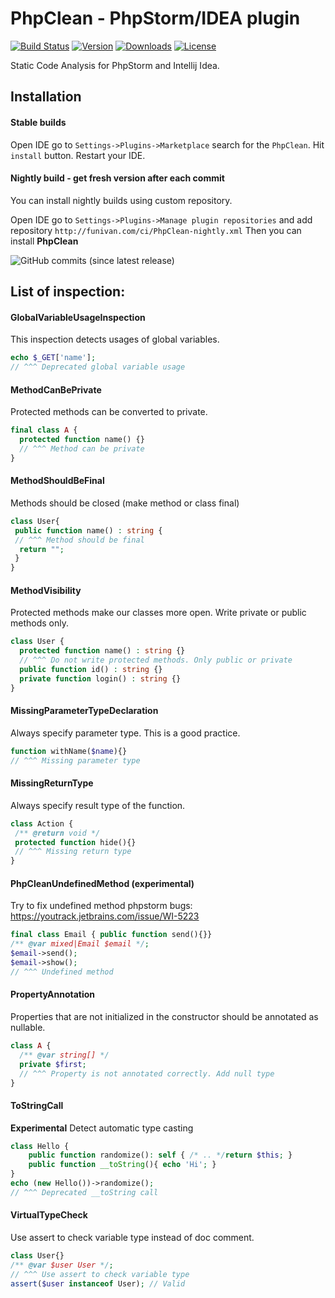 # PhpClean - PhpStorm/IDEA plugin  

[![Build Status](https://img.shields.io/travis/com/funivan/PhpClean.svg?style=flat-square)](https://travis-ci.com/funivan/PhpClean)
[![Version](https://img.shields.io/jetbrains/plugin/v/11272.svg?style=flat-square)](https://plugins.jetbrains.com/plugin/11272-phpclean)
[![Downloads](https://img.shields.io/jetbrains/plugin/d/11272.svg?style=flat-square)](https://plugins.jetbrains.com/plugin/11272-phpclean)
[![License](https://img.shields.io/github/license/funivan/PhpClean.svg?style=flat-square)](LICENSE.md)



Static Code Analysis for PhpStorm and Intellij Idea.

## Installation
#### Stable builds
Open IDE go to `Settings->Plugins->Marketplace` search for the `PhpClean`.
Hit `install` button. Restart your IDE.

#### Nightly build - get fresh version after each commit
You can install nightly builds using custom repository.
 
Open IDE go to `Settings->Plugins->Manage plugin repositories` and add repository
`http://funivan.com/ci/PhpClean-nightly.xml`
Then you can install **PhpClean**


![GitHub commits (since latest release)](https://img.shields.io/github/commits-since/funivan/PhpClean/latest.svg?style=flat-square)



## List of inspection:

#### GlobalVariableUsageInspection
This inspection detects usages of global variables.
```php
echo $_GET['name'];
// ^^^ Deprecated global variable usage
```

#### MethodCanBePrivate
Protected methods can be converted to private.
```php
final class A {
  protected function name() {} 
  // ^^^ Method can be private
}
```
#### MethodShouldBeFinal
Methods should be closed (make method or class final)
```php
class User{
 public function name() : string {
 // ^^^ Method should be final
  return "";
 }
}
```          
#### MethodVisibility 
Protected methods make our classes more open. Write private or public methods only.
```php
class User {
  protected function name() : string {}
  // ^^^ Do not write protected methods. Only public or private
  public function id() : string {}
  private function login() : string {}
}
```
#### MissingParameterTypeDeclaration 
Always specify parameter type. This is a good practice.
```php
function withName($name){}
// ^^^ Missing parameter type
```
#### MissingReturnType
Always specify result type of the function.
```php
class Action {
 /** @return void */
 protected function hide(){}
 // ^^^ Missing return type
}
```

#### PhpCleanUndefinedMethod (experimental)
Try to fix undefined method phpstorm bugs: https://youtrack.jetbrains.com/issue/WI-5223
```php
final class Email { public function send(){}}
/** @var mixed|Email $email */;
$email->send();
$email->show();
// ^^^ Undefined method
```
#### PropertyAnnotation
Properties that are not initialized in the constructor should be annotated as nullable.
```php
class A {
  /** @var string[] */
  private $first;
  // ^^^ Property is not annotated correctly. Add null type
}
```
#### ToStringCall
**Experimental** Detect automatic type casting
```php
class Hello {
    public function randomize(): self { /* .. */return $this; }
    public function __toString(){ echo 'Hi'; }
}
echo (new Hello())->randomize();
// ^^^ Deprecated __toString call
```
#### VirtualTypeCheck
Use assert to check variable type instead of doc comment.
```php
class User{}
/** @var $user User */;
// ^^^ Use assert to check variable type
assert($user instanceof User); // Valid
```
                 
